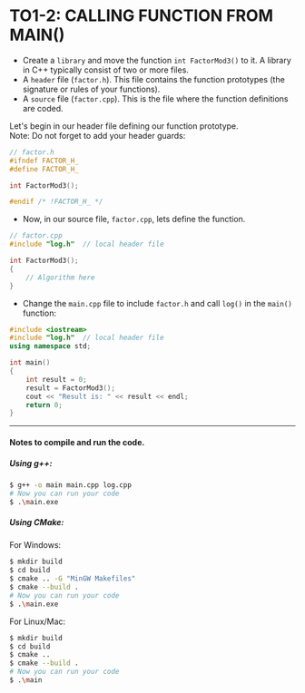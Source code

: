 # TO1-2: CALLING FUNCTION FROM MAIN()

- Create a `library` and move the function `int FactorMod3()` to it. 
A library in C++ typically consist of two or more files. 
- A `header` file (`factor.h`). This file contains the function prototypes (the signature or rules of your functions).
- A `source` file (`factor.cpp`). This is the file where the function definitions are coded. 

Let's begin in our header file defining our function prototype.  
Note: Do not forget to add your header guards:
```c++
// factor.h
#ifndef FACTOR_H_
#define FACTOR_H_

int FactorMod3();

#endif /* !FACTOR_H_ */
```

- Now, in our source file, `factor.cpp`, lets define the function. 
```c++
// factor.cpp
#include "log.h"  // local header file

int FactorMod3();
{
    // Algorithm here
}
```
- Change the `main.cpp` file to include `factor.h` and call `log()` in the `main()` function:
```c++
#include <iostream>
#include "log.h"  // local header file
using namespace std;

int main() 
{
    int result = 0;
    result = FactorMod3();
    cout << "Result is: " << result << endl;
    return 0;
}
```


---

#### Notes to compile and run the code.

##### Using g++:
```bash
$ g++ -o main main.cpp log.cpp
# Now you can run your code
$ .\main.exe
```

##### Using CMake:

For Windows:
```bash
$ mkdir build
$ cd build
$ cmake .. -G "MinGW Makefiles"
$ cmake --build .
# Now you can run your code
$ .\main.exe
```
For Linux/Mac:
```bash
$ mkdir build
$ cd build
$ cmake ..
$ cmake --build .
# Now you can run your code
$ .\main
```